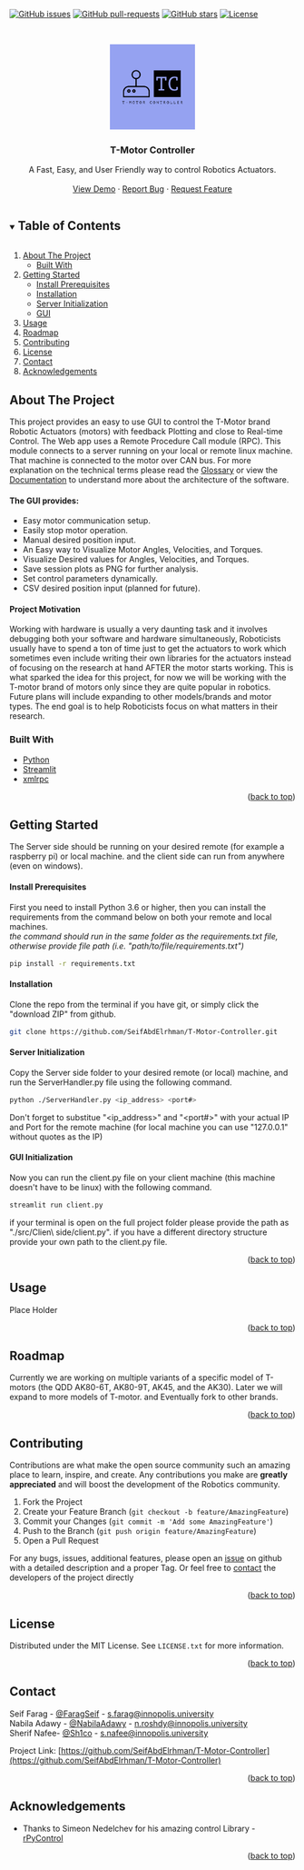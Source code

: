 <div id="top"></div>

[![GitHub issues](https://img.shields.io/github/issues/SeifAbdElrhman/T-Motor-Controller)](https://gitHub.com/SeifAbdElrhman/T-Motor-Controller/issues/)
[![GitHub pull-requests](https://img.shields.io/github/issues-pr/SeifAbdElrhman/T-Motor-Controller)](https://gitHub.com/SeifAbdElrhman/T-Motor-Controller/pulls/)
[![GitHub stars](https://img.shields.io/github/stars/SeifAbdElrhman/T-Motor-Controller)](https://github.com/SeifAbdElrhman/T-Motor-Controller/stargazers)
[![License](https://img.shields.io/badge/license-MIT-green.svg)](https://github.com/SeifAbdElrhman/T-Motor-Controller/blob/main/LICENSE)



<!-- PROJECT LOGO -->
<br />
<p align="center">
   <a href="https://github.com/\/T-Motor-Controller">
    <img src="Images/T-motor controller-logos.jpeg" alt="Logo" width="150" height="150">
  </a>

  <h3 align="center">T-Motor Controller</h3>

  <p align="center">
    A Fast, Easy, and User Friendly way to control Robotics Actuators. 
    <br />
    <br />
    <a href="https://github.com/SeifAbdElrhman/T-Motor-Controller">View Demo</a>
    ·
    <a href="https://github.com/SeifAbdElrhman/T-Motor-Controller/issues">Report Bug</a>
    ·
    <a href="https://github.com/SeifAbdElrhman/T-Motor-Controller/issues">Request Feature</a>
  </p>
</p>



<!-- TABLE OF CONTENTS -->
<details open="open">
  <summary><h2 style="display: inline-block">Table of Contents</h2></summary>
  <ol>
    <li>
      <a href="#about-the-project">About The Project</a>
      <ul>
        <li><a href="#built-with">Built With</a></li>
      </ul>
    </li>
    <li>
      <a href="#getting-started">Getting Started</a>
      <ul>
        <li><a href="#install-prerequisites">Install Prerequisites</a></li>
        <li><a href="#installation">Installation</a></li>
        <li><a href="#server-initialization">Server Initialization</a></li>
        <li><a href="#gui-initialization">GUI</a></li>
      </ul>
    </li>
    <li><a href="#usage">Usage</a></li>
    <li><a href="#roadmap">Roadmap</a></li>
    <li><a href="#contributing">Contributing</a></li>
    <li><a href="#license">License</a></li>
    <li><a href="#contact">Contact</a></li>
    <li><a href="#acknowledgements">Acknowledgements</a></li>
  </ol>
</details>



<!-- ABOUT THE PROJECT -->
## About The Project

<!-- [![Product Name Screen Shot][product-screenshot]](https://example.com) -->

This project provides an easy to use GUI to control the T-Motor brand Robotic Actuators (motors) with feedback Plotting and close to Real-time Control.
The Web app uses a Remote Procedure Call module (RPC). This module connects to a server running on your local or remote linux machine. That machine is connected to the motor over CAN bus. For more explanation on the technical terms please read the [Glossary](documentation/glossary.md) or view the [Documentation](documentation/) to understand more about the architecture of the software.
<br />
#### The GUI provides:
* Easy motor communication setup.
* Easily stop motor operation.
* Manual desired position input.
* An Easy way to Visualize Motor Angles, Velocities, and Torques.
* Visualize Desired values for Angles, Velocities, and Torques.
* Save session plots as PNG for further analysis.
* Set control parameters dynamically.
* CSV desired position input (planned for future).

#### Project Motivation
Working with hardware is usually a very daunting task and it involves debugging both your software and hardware simultaneously, Roboticists usually have to spend a ton of time just to get the actuators to work which sometimes even include writing their own libraries for the actuators instead of focusing on the research at hand AFTER the motor starts working. This is what sparked the idea for this project, for now we will be working with the T-motor brand of motors only since they are quite popular in robotics. Future plans will include expanding to other models/brands and motor types. The end goal is to help Roboticists focus on what matters in their research.



### Built With

* [Python]()
* [Streamlit](https://streamlit.io/)
* [xmlrpc](https://docs.python.org/3/library/xmlrpc.html)

<p align="right">(<a href="#top">back to top</a>)</p>


<!-- GETTING STARTED -->
## Getting Started

The Server side should be running on your desired remote (for example a raspberry pi) or local machine. and the client side can run from anywhere (even on windows).

#### Install Prerequisites
First you need to install Python 3.6 or higher, then you can install the requirements from the command below on both your remote and local machines.<br>
*the command should run in the same folder as the requirements.txt file, otherwise provide file path*
*(i.e. "path/to/file/requirements.txt")*<br/>
  ```sh
  pip install -r requirements.txt
  ```

#### Installation

Clone the repo from the terminal if you have git, or simply click the "download ZIP" from github.
   ```sh
   git clone https://github.com/SeifAbdElrhman/T-Motor-Controller.git
   ```
#### Server Initialization

Copy the Server side folder to your desired remote (or local) machine, and run the ServerHandler.py file using the following command.
   ```sh
   python ./ServerHandler.py <ip_address> <port#>
   ```
   Don't forget to substitue "<ip_address>" and "<port#>" with your actual IP and Port for the remote machine (for local machine you can use "127.0.0.1" without quotes as the IP)
   

#### GUI Initialization 
Now you can run the client.py file on your client machine (this machine doesn't have to be linux) with the following command.
```sh
streamlit run client.py
```
if your terminal is open on the full project folder please provide the path as "./src/Clien\ side/client.py".
if you have a different directory structure provide your own path to the client.py file.

<p align="right">(<a href="#top">back to top</a>)</p>

<!-- USAGE EXAMPLES -->
## Usage

Place Holder

<p align="right">(<a href="#top">back to top</a>)</p>

<!-- ROADMAP -->
## Roadmap
Currently we are working on multiple variants of a specific model of T-motors (the QDD AK80-6T, AK80-9T, AK45, and the AK30). Later we will expand to more models of T-motor. and Eventually fork to other brands.

<p align="right">(<a href="#top">back to top</a>)</p>

<!-- CONTRIBUTING -->
## Contributing

Contributions are what make the open source community such an amazing place to learn, inspire, and create. Any contributions you make are **greatly appreciated** and will boost the development of the Robotics community.

1. Fork the Project
2. Create your Feature Branch (`git checkout -b feature/AmazingFeature`)
3. Commit your Changes (`git commit -m 'Add some AmazingFeature'`)
4. Push to the Branch (`git push origin feature/AmazingFeature`)
5. Open a Pull Request

For any bugs, issues, additional features, please open an [issue](https://github.com/SeifAbdElrhman/T-Motor-Controller/issues) on github with a detailed description and a proper Tag. Or feel free to [contact](#contact) the developers of the project directly

<p align="right">(<a href="#top">back to top</a>)</p>

<!-- LICENSE -->
## License

Distributed under the MIT License. See `LICENSE.txt` for more information.

<p align="right">(<a href="#top">back to top</a>)</p>

<!-- CONTACT -->
## Contact

Seif Farag - [@FaragSeif](https://t.me/FaragSeif) - s.farag@innopolis.university
<br />
Nabila Adawy - [@NabilaAdawy](https://t.me/NabilaAdawy) - n.roshdy@innopolis.university
<br />
Sherif Nafee- [@Sh1co](https://t.me/Sh1co) - s.nafee@innopolis.university

Project Link: [https://github.com/SeifAbdElrhman/T-Motor-Controller](https://github.com/SeifAbdElrhman/T-Motor-Controller)

<p align="right">(<a href="#top">back to top</a>)</p>

<!-- ACKNOWLEDGEMENTS -->
## Acknowledgements

* Thanks to Simeon Nedelchev for his amazing control Library - [rPyControl](https://github.com/SimkaNed/rPyControl)

<p align="right">(<a href="#top">back to top</a>)</p>
